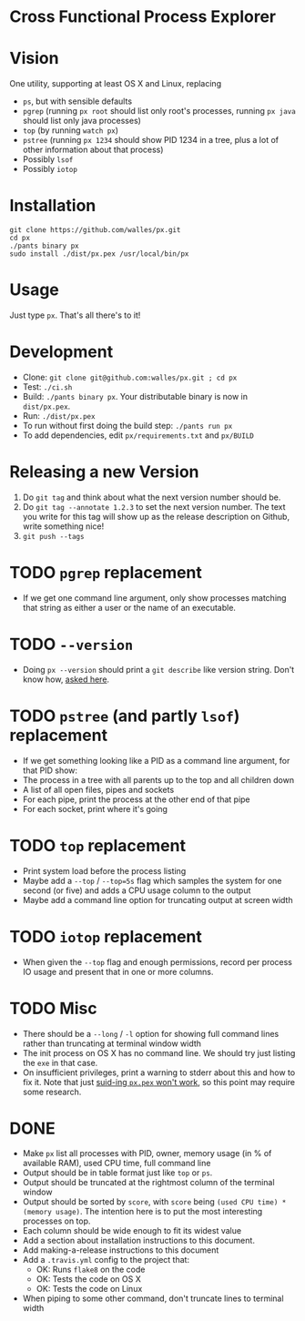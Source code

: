 # Cross Functional Process Explorer

# Vision
One utility, supporting at least OS X and Linux, replacing
* `ps`, but with sensible defaults
* `pgrep` (running `px root` should list only root's processes, running
`px java` should list only java processes)
* `top` (by running `watch px`)
* `pstree` (running `px 1234` should show PID 1234 in a tree, plus a lot of
other information about that process)
* Possibly `lsof`
* Possibly `iotop`

# Installation
```
git clone https://github.com/walles/px.git
cd px
./pants binary px
sudo install ./dist/px.pex /usr/local/bin/px
```

# Usage
Just type `px`. That's all there's to it!

# Development
* Clone: `git clone git@github.com:walles/px.git ; cd px`
* Test: `./ci.sh`
* Build: `./pants binary px`. Your distributable binary is now in `dist/px.pex`.
* Run: `./dist/px.pex`
* To run without first doing the build step: `./pants run px`
* To add dependencies, edit `px/requirements.txt` and `px/BUILD`

# Releasing a new Version
1. Do `git tag` and think about what the next version number should be.
2. Do ```git tag --annotate 1.2.3``` to set the next version number. The
text you write for this tag will show up as the release description on Github,
write something nice!
3. `git push --tags`

# TODO `pgrep` replacement
* If we get one command line argument, only show processes matching that string
as either a user or the name of an executable.

# TODO `--version`
* Doing `px --version` should print a `git describe` like version string. Don't
know how, [asked here](http://stackoverflow.com/q/35756339/473672).

# TODO `pstree` (and partly `lsof`) replacement
* If we get something looking like a PID as a command line argument, for that
PID show:
 * The process in a tree with all parents up to the top and all children down
 * A list of all open files, pipes and sockets
 * For each pipe, print the process at the other end of that pipe
 * For each socket, print where it's going

# TODO `top` replacement
* Print system load before the process listing
* Maybe add a `--top` / `--top=5s` flag which samples the system for one second
(or five) and adds a CPU usage column to the output
* Maybe add a command line option for truncating output at screen width

# TODO `iotop` replacement
* When given the `--top` flag and enough permissions, record per process IO
usage and present that in one or more columns.

# TODO Misc
* There should be a `--long` / `-l` option for showing full command lines rather
than truncating at terminal window width
* The init process on OS X has no command line. We should try just listing the
`exe` in that case.
* On insufficient privileges, print a warning to stderr about this and how to
fix it. Note that just [suid-ing `px.pex` won't
work](http://www.faqs.org/faqs/unix-faq/faq/part4/section-7.html), so this point
may require some research.

# DONE
* Make `px` list all processes with PID, owner, memory usage (in % of available
RAM), used CPU time, full command line
* Output should be in table format just like `top` or `ps`.
* Output should be truncated at the rightmost column of the terminal window
* Output should be sorted by `score`, with `score` being `(used CPU time) *
(memory usage)`. The intention here is to put the most interesting processes on
top.
* Each column should be wide enough to fit its widest value
* Add a section about installation instructions to this document.
* Add making-a-release instructions to this document
* Add a `.travis.yml` config to the project that:
  * OK: Runs `flake8` on the code
  * OK: Tests the code on OS X
  * OK: Tests the code on Linux
* When piping to some other command, don't truncate lines to terminal width
